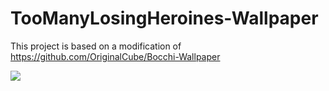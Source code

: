 # TooManyLosingHeroines-Wallpaper

This project is based on a modification of https://github.com/OriginalCube/Bocchi-Wallpaper

<img src="https://imgur.com/a/QF96sVd">